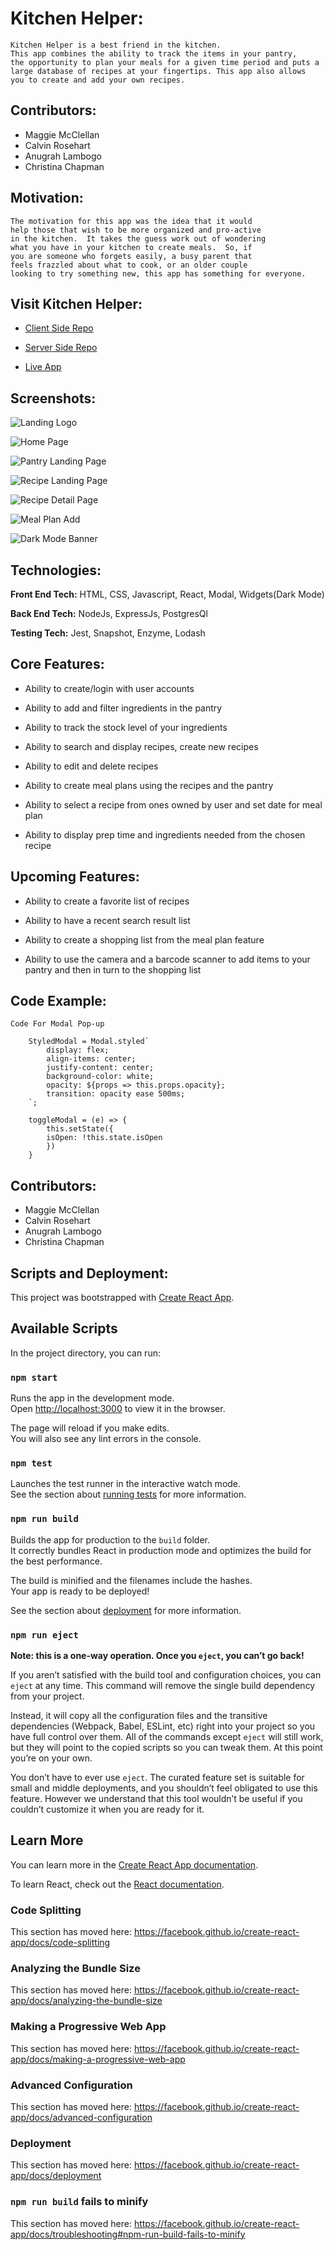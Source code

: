 # Kitchen Helper:

    Kitchen Helper is a best friend in the kitchen.
    This app combines the ability to track the items in your pantry,
    the opportunity to plan your meals for a given time period and puts a
    large database of recipes at your fingertips. This app also allows
    you to create and add your own recipes.
    

## Contributors:

- Maggie McClellan
- Calvin Rosehart
- Anugrah Lambogo
- Christina Chapman


## Motivation:

    The motivation for this app was the idea that it would
    help those that wish to be more organized and pro-active
    in the kitchen.  It takes the guess work out of wondering
    what you have in your kitchen to create meals.  So, if
    you are someone who forgets easily, a busy parent that
    feels frazzled about what to cook, or an older couple
    looking to try something new, this app has something for everyone.
    

## Visit Kitchen Helper:

  * [Client Side Repo](https://github.com/thinkful-ei-iguana/Delta-Squad-Front-End)

  * [Server Side Repo](https://github.com/thinkful-ei-iguana/Delta-Squad-Server)

  * [Live App](https://delta-squad-app.now.sh/)



## Screenshots:

   ![Landing Logo](src/Assets/LandingLogo.gif)

   ![Home Page](src/Assets/homePage.gif)

   ![Pantry Landing Page](src/Assets/pantryLanding.gif)   

   ![Recipe Landing Page](src/Assets/recipeLanding.gif)

   ![Recipe Detail Page](src/Assets/recipeDetail.gif)
   
   ![Meal Plan Add](src/Assets/planAdd.gif)
   
   ![Dark Mode Banner](src/Assets/DarkMode-Banner.gif)

   
   

## Technologies:

**Front End Tech:** HTML, CSS, Javascript, React, Modal, Widgets(Dark Mode)

**Back End Tech:** NodeJs, ExpressJs, PostgresQl

**Testing Tech:** Jest, Snapshot, Enzyme, Lodash

## Core Features:

- Ability to create/login with user accounts

- Ability to add and filter ingredients in the pantry

- Ability to track the stock level of your ingredients

- Ability to search and display recipes, create new recipes

- Ability to edit and delete recipes

- Ability to create meal plans using the recipes and the pantry

- Ability to select a recipe from ones owned by user and set date for meal plan

- Ability to display prep time and ingredients needed from the chosen recipe

## Upcoming Features:

- Ability to create a favorite list of recipes

- Ability to have a recent search result list

- Ability to create a shopping list from the meal plan feature

- Ability to use the camera and a barcode scanner to add items to your pantry and then in turn to the shopping list

## Code Example:

    Code For Modal Pop-up

        StyledModal = Modal.styled`
            display: flex;
            align-items: center;
            justify-content: center;
            background-color: white;
            opacity: ${props => this.props.opacity};
            transition: opacity ease 500ms;
        `;

        toggleModal = (e) => {
            this.setState({
            isOpen: !this.state.isOpen
            })
        }

## Contributors:

- Maggie McClellan
- Calvin Rosehart
- Anugrah Lambogo
- Christina Chapman

## Scripts and Deployment:

This project was bootstrapped with [Create React App](https://github.com/facebook/create-react-app).

## Available Scripts

In the project directory, you can run:

### `npm start`

Runs the app in the development mode.<br />
Open [http://localhost:3000](http://localhost:3000) to view it in the browser.

The page will reload if you make edits.<br />
You will also see any lint errors in the console.

### `npm test`

Launches the test runner in the interactive watch mode.<br />
See the section about [running tests](https://facebook.github.io/create-react-app/docs/running-tests) for more information.

### `npm run build`

Builds the app for production to the `build` folder.<br />
It correctly bundles React in production mode and optimizes the build for the best performance.

The build is minified and the filenames include the hashes.<br />
Your app is ready to be deployed!

See the section about [deployment](https://facebook.github.io/create-react-app/docs/deployment) for more information.

### `npm run eject`

**Note: this is a one-way operation. Once you `eject`, you can’t go back!**

If you aren’t satisfied with the build tool and configuration choices, you can `eject` at any time. This command will remove the single build dependency from your project.

Instead, it will copy all the configuration files and the transitive dependencies (Webpack, Babel, ESLint, etc) right into your project so you have full control over them. All of the commands except `eject` will still work, but they will point to the copied scripts so you can tweak them. At this point you’re on your own.

You don’t have to ever use `eject`. The curated feature set is suitable for small and middle deployments, and you shouldn’t feel obligated to use this feature. However we understand that this tool wouldn’t be useful if you couldn’t customize it when you are ready for it.

## Learn More

You can learn more in the [Create React App documentation](https://facebook.github.io/create-react-app/docs/getting-started).

To learn React, check out the [React documentation](https://reactjs.org/).

### Code Splitting

This section has moved here: https://facebook.github.io/create-react-app/docs/code-splitting

### Analyzing the Bundle Size

This section has moved here: https://facebook.github.io/create-react-app/docs/analyzing-the-bundle-size

### Making a Progressive Web App

This section has moved here: https://facebook.github.io/create-react-app/docs/making-a-progressive-web-app

### Advanced Configuration

This section has moved here: https://facebook.github.io/create-react-app/docs/advanced-configuration

### Deployment

This section has moved here: https://facebook.github.io/create-react-app/docs/deployment

### `npm run build` fails to minify

This section has moved here: https://facebook.github.io/create-react-app/docs/troubleshooting#npm-run-build-fails-to-minify
